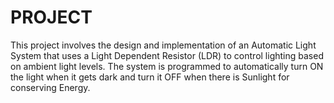 # PROJECT
This project involves the design and implementation of an Automatic Light System that uses a Light Dependent Resistor (LDR) to control lighting based on ambient light levels. The system is programmed to automatically turn ON the light when it gets dark and turn it OFF when there is Sunlight for conserving Energy.
